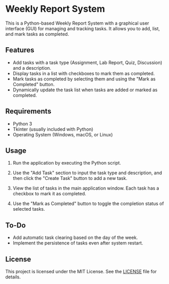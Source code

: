 # Weekly Report System

This is a Python-based Weekly Report System with a graphical user interface (GUI) for managing and tracking tasks. It allows you to add, list, and mark tasks as completed.

## Features

- Add tasks with a task type (Assignment, Lab Report, Quiz, Discussion) and a description.
- Display tasks in a list with checkboxes to mark them as completed.
- Mark tasks as completed by selecting them and using the "Mark as Completed" button.
- Dynamically update the task list when tasks are added or marked as completed.

## Requirements

- Python 3
- Tkinter (usually included with Python)
- Operating System (Windows, macOS, or Linux)

## Usage

1. Run the application by executing the Python script.

2. Use the "Add Task" section to input the task type and description, and then click the "Create Task" button to add a new task.

3. View the list of tasks in the main application window. Each task has a checkbox to mark it as completed.

4. Use the "Mark as Completed" button to toggle the completion status of selected tasks.

## To-Do

- Add automatic task clearing based on the day of the week.
- Implement the persistence of tasks even after system restart.

## License

This project is licensed under the MIT License. See the [LICENSE](LICENSE) file for details.
